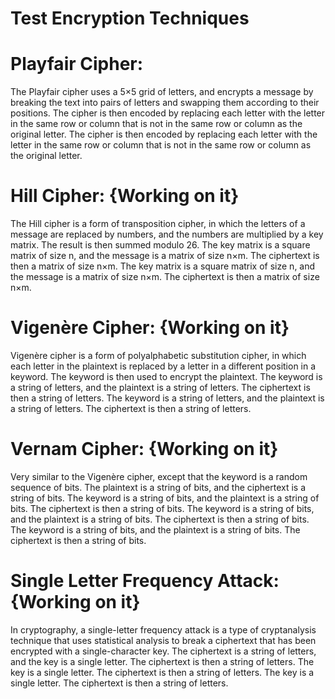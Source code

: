 # Test Encryption Techniques

# Playfair Cipher:
The Playfair cipher uses a 5×5 grid of letters, and encrypts a message by breaking the text into pairs of letters and swapping them according to their positions. The cipher is then encoded by replacing each letter with the letter in the same row or column that is not in the same row or column as the original letter. The cipher is then encoded by replacing each letter with the letter in the same row or column that is not in the same row or column as the original letter.

# Hill Cipher: {Working on it}
The Hill cipher is a form of transposition cipher, in which the letters of a message are replaced by numbers, and the numbers are multiplied by a key matrix. The result is then summed modulo 26. The key matrix is a square matrix of size n, and the message is a matrix of size n×m. The ciphertext is then a matrix of size n×m. The key matrix is a square matrix of size n, and the message is a matrix of size n×m. The ciphertext is then a matrix of size n×m.

# Vigenère Cipher: {Working on it}
Vigenère cipher is a form of polyalphabetic substitution cipher, in which each letter in the plaintext is replaced by a letter in a different position in a keyword. The keyword is then used to encrypt the plaintext. The keyword is a string of letters, and the plaintext is a string of letters. The ciphertext is then a string of letters. The keyword is a string of letters, and the plaintext is a string of letters. The ciphertext is then a string of letters.

# Vernam Cipher: {Working on it}
Very similar to the Vigenère cipher, except that the keyword is a random sequence of bits. The plaintext is a string of bits, and the ciphertext is a string of bits. The keyword is a string of bits, and the plaintext is a string of bits. The ciphertext is then a string of bits. The keyword is a string of bits, and the plaintext is a string of bits. The ciphertext is then a string of bits. The keyword is a string of bits, and the plaintext is a string of bits. The ciphertext is then a string of bits.

# Single Letter Frequency Attack: {Working on it}
In cryptography, a single-letter frequency attack is a type of cryptanalysis technique that uses statistical analysis to break a ciphertext that has been encrypted with a single-character key. The ciphertext is a string of letters, and the key is a single letter. The ciphertext is then a string of letters. The key is a single letter. The ciphertext is then a string of letters. The key is a single letter. The ciphertext is then a string of letters. 